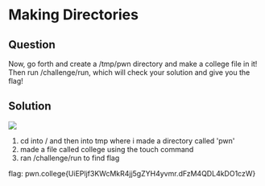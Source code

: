 # Making Directories
## Question
Now, go forth and create a /tmp/pwn directory and make a college file in it! Then run /challenge/run, which will check your solution and give you the flag!


## Solution
![](/images/10.jpg)
1. cd into / and then into tmp where i made a directory called 'pwn'
2. made a file called college using the touch command
3. ran /challenge/run to find flag

flag: pwn.college{UiEPljf3KWcMkR4jj5gZYH4yvmr.dFzM4QDL4kDO1czW}
